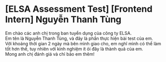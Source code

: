 # [ELSA Assessment Test] [Frontend Intern] Nguyễn Thanh Tùng
Em chào các anh chị trong ban tuyển dụng của công ty ELSA. <br/>
Em tên là Nguyễn Thanh Tùng, và đây là phần thực hiện bài test của em. <br/>
Với khoảng thời gian 2 ngày mà bên mình giao cho, em nghĩ mình có thể làm tốt hơn thế, tuy nhiên với kinh nghiệm ít ỏi đây là thành quả của em.<br/>
Mong anh chị đánh giá và chỉ bảo em thêm!
<br/>
